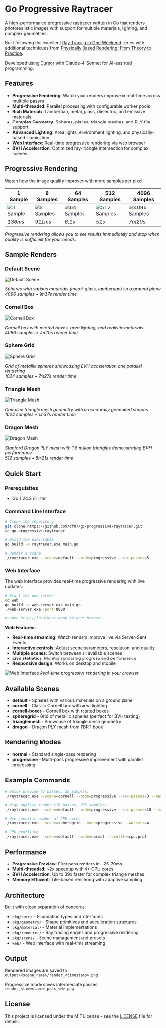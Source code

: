 # Go Progressive Raytracer

A high-performance progressive raytracer written in Go that renders photorealistic images with support for multiple materials, lighting, and complex geometries.

Built following the excellent [Ray Tracing in One Weekend](https://raytracing.github.io/) series with additional techniques from [Physically Based Rendering: From Theory to Practice](https://www.pbrt.org/).

Developed using [Cursor](https://cursor.sh/) with Claude-4-Sonnet for AI-assisted programming.

## Features

- **Progressive Rendering**: Watch your renders improve in real-time across multiple passes
- **Multi-threaded**: Parallel processing with configurable worker pools
- **Rich Materials**: Lambertian, metal, glass, dielectric, and emissive materials
- **Complex Geometry**: Spheres, planes, triangle meshes, and PLY file support
- **Advanced Lighting**: Area lights, environment lighting, and physically-based illumination
- **Web Interface**: Real-time progressive rendering via web browser
- **BVH Acceleration**: Optimized ray-triangle intersection for complex scenes

## Progressive Rendering

Watch how the image quality improves with more samples per pixel:

| 1 Sample | 8 Samples | 64 Samples | 512 Samples | 4096 Samples |
|----------|-----------|------------|-------------|--------------|
| ![1 Sample](renders/cornell-1sample.png) | ![8 Samples](renders/cornell-8samples.png) | ![64 Samples](renders/cornell-64samples.png) | ![512 Samples](renders/cornell-512samples.png) | ![4096 Samples](renders/cornell-4096samples.png) |
| *136ms* | *911ms* | *6.1s* | *51s* | *7m20s* |

*Progressive rendering allows you to see results immediately and stop when quality is sufficient for your needs.*

## Sample Renders

### Default Scene
![Default Scene](renders/default-4096samples.png)

*Spheres with various materials (metal, glass, lambertian) on a ground plane*  
*4096 samples • 1m37s render time*

### Cornell Box
![Cornell Box](renders/cornell-4096samples.png)

*Cornell box with rotated boxes, area lighting, and realistic materials*  
*4096 samples • 7m20s render time*

### Sphere Grid
![Sphere Grid](renders/spheregrid-1024samples.png)

*Grid of metallic spheres showcasing BVH acceleration and parallel rendering*  
*1024 samples • 7m27s render time*

### Triangle Mesh
![Triangle Mesh](renders/trianglemesh-1024samples.png)

*Complex triangle mesh geometry with procedurally generated shapes*  
*1024 samples • 1m37s render time*

### Dragon Mesh
![Dragon Mesh](renders/dragon-512samples.png)

*Stanford Dragon PLY mesh with 1.8 million triangles demonstrating BVH performance*  
*512 samples • 8m21s render time*

## Quick Start

### Prerequisites
- Go 1.24.3 or later

### Command Line Interface

```bash
# Clone the repository
git clone https://github.com/df07/go-progressive-raytracer.git
cd go-progressive-raytracer

# Build the executable
go build -o raytracer.exe main.go

# Render a scene
./raytracer.exe --scene=default --mode=progressive --max-passes=5
```

### Web Interface

The web interface provides real-time progressive rendering with live updates:

```bash
# Start the web server
cd web
go build -o web-server.exe main.go
./web-server.exe -port 8080

# Open http://localhost:8080 in your browser
```

**Web Features:**
- **Real-time streaming**: Watch renders improve live via Server-Sent Events
- **Interactive controls**: Adjust scene parameters, resolution, and quality
- **Multiple scenes**: Switch between all available scenes
- **Live statistics**: Monitor rendering progress and performance
- **Responsive design**: Works on desktop and mobile

![Web Interface](renders/web-interface.png)
*Real-time progressive rendering in your browser*

## Available Scenes

- **default** - Spheres with various materials on a ground plane
- **cornell** - Classic Cornell box with area lighting
- **cornell-boxes** - Cornell box with rotated boxes
- **spheregrid** - Grid of metallic spheres (perfect for BVH testing)
- **trianglemesh** - Showcase of triangle mesh geometry
- **dragon** - Dragon PLY mesh from PBRT book

## Rendering Modes

- **normal** - Standard single-pass rendering
- **progressive** - Multi-pass progressive improvement with parallel processing

## Example Commands

```bash
# Quick preview (3 passes, 25 samples)
./raytracer.exe --scene=cornell --mode=progressive --max-passes=3 --max-samples=25

# High quality render (10 passes, 200 samples)
./raytracer.exe --scene=default --mode=progressive --max-passes=10 --max-samples=200

# Use specific number of CPU cores
./raytracer.exe --scene=spheregrid --mode=progressive --workers=4

# CPU profiling
./raytracer.exe --scene=default --mode=normal --profile=cpu.prof
```

## Performance

- **Progressive Preview**: First pass renders in ~25-70ms
- **Multi-threaded**: ~2x speedup with 4+ CPU cores
- **BVH Acceleration**: Up to 39x faster for complex triangle meshes
- **Memory Efficient**: Tile-based rendering with adaptive sampling

## Architecture

Built with clean separation of concerns:
- `pkg/core/` - Foundation types and interfaces
- `pkg/geometry/` - Shape primitives and acceleration structures
- `pkg/material/` - Material implementations
- `pkg/renderer/` - Ray tracing engine and progressive rendering
- `pkg/scene/` - Scene management and presets
- `web/` - Web interface with real-time streaming

## Output

Rendered images are saved to `output/<scene_name>/render_<timestamp>.png`

Progressive mode saves intermediate passes: `render_<timestamp>_pass_<N>.png`

## License

This project is licensed under the MIT License - see the [LICENSE](LICENSE) file for details. 